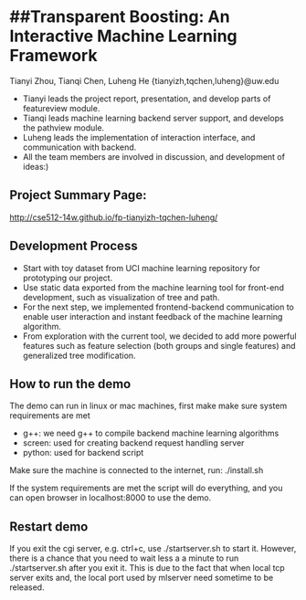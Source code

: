 ##Transparent Boosting: An Interactive Machine Learning Framework
========
Tianyi Zhou, Tianqi Chen, Luheng He {tianyizh,tqchen,luheng}@uw.edu

* Tianyi leads the project report, presentation, and develop parts of featureview module.
* Tianqi leads machine learning backend server support, and develops the pathview module.
* Luheng leads the implementation of interaction interface, and communication with backend.
* All the team members are involved in discussion, and development of ideas:)

## Project Summary Page:
http://cse512-14w.github.io/fp-tianyizh-tqchen-luheng/

## Development Process
* Start with toy dataset from UCI machine learning repository for prototyping our project.
* Use static data exported from the machine learning tool for front-end development, such as visualization of tree and path.
* For the next step, we implemented frontend-backend communication to enable user interaction and instant feedback of the machine learning algorithm.
* From exploration with the current tool, we decided to add more powerful features such as feature selection (both groups and single features) and generalized tree modification. 

## How to run the demo
The demo can run in linux or mac machines, first make make sure system requirements are met
* g++: we need g++ to compile backend machine learning algorithms
* screen: used for creating backend request handling server 
* python: used for backend script

Make sure the machine is connected to the internet, run: 
./install.sh

If the system requirements are met the script will do everything, and you can open browser in localhost:8000 to use the demo.

## Restart demo
If you exit the cgi server, e.g. ctrl+c, use ./startserver.sh to start it. 
However, there is a chance that you need to wait less a a minute to run ./startserver.sh after you exit it.
This is due to the fact that when local tcp server exits and, the local port used by mlserver need sometime to be released.

